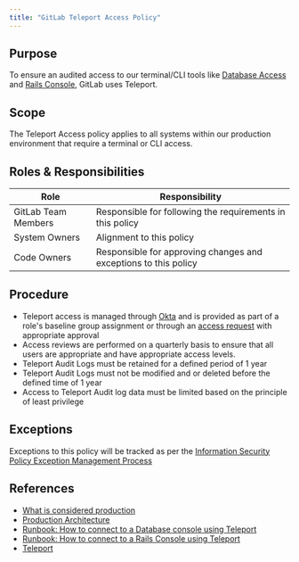 ```yaml
---
title: "GitLab Teleport Access Policy"
---
```


## Purpose

To ensure an audited access to our terminal/CLI tools like [Database Access](https://gitlab.com/gitlab-com/runbooks/-/blob/master/docs/teleport/Connect_to_Database_Console_via_Teleport.md) and [Rails Console](https://gitlab.com/gitlab-com/runbooks/-/blob/master/docs/teleport/Connect_to_Rails_Console_via_Teleport.md), GitLab uses Teleport.

## Scope

The Teleport Access policy applies to all systems within our production environment that require a terminal or CLI access.

## Roles & Responsibilities

| Role | Responsibility |
| --- | --- |
| GitLab Team Members | Responsible for following the requirements in this policy |
| System Owners | Alignment to this policy |
| Code Owners | Responsible for approving changes and exceptions to this policy |

## Procedure

- Teleport access is managed through [Okta](/handbook/it/okta/) and is provided as part of a role's baseline group assignment or through an [access request](/handbook/business-technology/team-member-enablement/onboarding-access-requests/access-requests/) with appropriate approval
- Access reviews are performed on a quarterly basis to ensure that all users are appropriate and have appropriate access levels.
- Teleport Audit Logs must be retained for a defined period of 1 year
- Teleport Audit Logs must not be modified and or deleted before the defined time of 1 year
- Access to Teleport Audit log data must be limited based on the principle of least privilege

## Exceptions

Exceptions to this policy will be tracked as per the [Information Security Policy Exception Management Process](/handbook/security/#information-security-policy-exception-management-process)

## References

- [What is considered production](https://gitlab.com/gitlab-com/gl-security/security-assurance/sec-compliance/compliance/-/blob/master/production_definition.md)
- [Production Architecture](/handbook/engineering/infrastructure/production/architecture/)
- [Runbook: How to connect to a Database console using Teleport](https://gitlab.com/gitlab-com/runbooks/-/blob/master/docs/teleport/Connect_to_Database_Console_via_Teleport.md)
- [Runbook:  How to connect to a Rails Console using Teleport](https://gitlab.com/gitlab-com/runbooks/-/blob/master/docs/teleport/Connect_to_Rails_Console_via_Teleport.md)
- [Teleport](https://goteleport.com/docs/)
